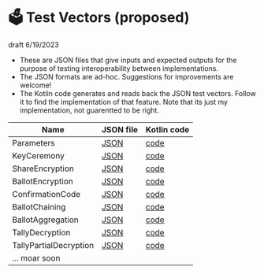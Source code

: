 # 🗳 Test Vectors (proposed)

draft 6/19/2023

* These are JSON files that give inputs and expected outputs for the purpose of testing interoperability between implementations.
* The JSON formats are ad-hoc. Suggestions for improvements are welcome!
* The Kotlin code generates and reads back the JSON test vectors. Follow it to find the implementation of that feature. Note that its just my implementation, not guarentted to be right.


| Name                   | JSON file                                                                                | Kotlin code                                                                                        |
|------------------------|------------------------------------------------------------------------------------------|----------------------------------------------------------------------------------------------------|
| Parameters             | [JSON](../egklib/src/commonTest/data/testvectors/ParametersTestVector.json)              | [code](../egklib/src/jvmTest/kotlin/electionguard/testvectors/ParametersTestVector.kt)             |
| KeyCeremony            | [JSON](../egklib/src/commonTest/data/testvectors/KeyCeremonyTestVector.json)             | [code](../egklib/src/jvmTest/kotlin/electionguard/testvectors/KeyCeremonyTestVector.kt)            |
| ShareEncryption        | [JSON](../egklib/src/commonTest/data/testvectors/ShareEncryptionTestVector.json)         | [code](../egklib/src/jvmTest/kotlin/electionguard/testvectors/ShareEncryptionTestVector.kt)        |
| BallotEncryption       | [JSON](../egklib/src/commonTest/data/testvectors/BallotEncryptionTestVector.json)        | [code](../egklib/src/jvmTest/kotlin/electionguard/testvectors/BallotEncryptionTestVector.kt)       |
| ConfirmationCode       | [JSON](../egklib/src/commonTest/data/testvectors/ConfirmationCodeTestVector.json)        | [code](../egklib/src/jvmTest/kotlin/electionguard/testvectors/ConfirmationCodeTestVector.kt)       |
| BallotChaining         | [JSON](../egklib/src/commonTest/data/testvectors/BallotChainingTestVector.json)          | [code](../egklib/src/jvmTest/kotlin/electionguard/testvectors/BallotChainingTestVector.kt)         |
| BallotAggregation      | [JSON](../egklib/src/commonTest/data/testvectors/BallotAggegationTestVector.json)        | [code](../egklib/src/jvmTest/kotlin/electionguard/testvectors/BallotAggregationTestVector.kt)      |
| TallyDecryption        | [JSON](../egklib/src/commonTest/data/testvectors/TallyDecryptionTestVector.json)         | [code](../egklib/src/jvmTest/kotlin/electionguard/testvectors/TallyDecryptionTest.kt)        |
| TallyPartialDecryption | [JSON](../egklib/src/commonTest/data/testvectors/TallyPartialDecryptionTestVector.json)  | [code](../egklib/src/jvmTest/kotlin/electionguard/testvectors/TallyDecryptionTest.kt) |
| ... moar soon          |                                                                                          |                                                                                                    |